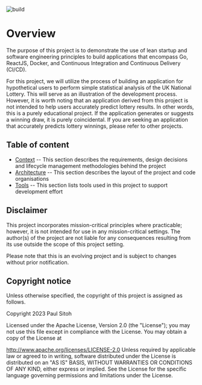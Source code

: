 ![build](https://github.com/paulwizviz/go-web/workflows/build/badge.svg)
# Overview

The purpose of this project is to demonstrate the use of lean startup and software engineering principles to build applications that encompass Go, ReactJS, Docker, and Continuous Integration and Continuous Delivery (CI/CD).

For this project, we will utilize the process of building an application for hypothetical users to perform simple statistical analysis of the UK National Lottery. This will serve as an illustration of the development process. However, it is worth noting that an application derived from this project is not intended to help users accurately predict lottery results. In other words, this is a purely educational project. If the application generates or suggests a winning draw, it is purely coincidental. If you are seeking an application that accurately predicts lottery winnings, please refer to other projects.

## Table of content

* [Context](./docs/context.md) -- This section describes the requirements, design decisions and lifecycle management methodologies behind the project
* [Architecture](./docs/arch.md) -- This section describes the layout of the project and code organisations
* [Tools](./docs/tools.md) -- This section lists tools used in this project to support development effort

## Disclaimer

This project incorporates mission-critical principles where practicable; however, it is not intended for use in any mission-critical settings. The author(s) of the project are not liable for any consequences resulting from its use outside the scope of this project setting.

Please note that this is an evolving project and is subject to changes without prior notification.

## Copyright notice

Unless otherwise specified, the copyright of this project is assigned as follows.

Copyright 2023 Paul Sitoh

Licensed under the Apache License, Version 2.0 (the "License"); you may not use this file except in compliance with the License. You may obtain a copy of the License at

http://www.apache.org/licenses/LICENSE-2.0 Unless required by applicable law or agreed to in writing, software distributed under the License is distributed on an "AS IS" BASIS, WITHOUT WARRANTIES OR CONDITIONS OF ANY KIND, either express or implied. See the License for the specific language governing permissions and limitations under the License.

